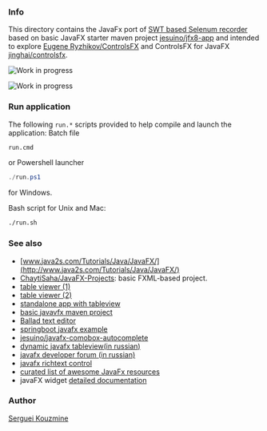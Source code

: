 ﻿### Info

This directory contains the JavaFx port of [SWT based Selenum recorder](https://github.com/sergueik/SWET) based on basic JavaFX starter maven project
[jesuino/jfx8-app](https://github.com/jesuino/jfx8-app) and
intended to explore [Eugene Ryzhikov/ControlsFX](https://bitbucket.org/eryzhikov/controlsfx/src/214da980bcfb/controlsfx-samples/?at=default)
and ControlsFX for JavaFX [jinghai/controlsfx](https://github.com/jinghai/controlsfx).

![Work in progress](https://github.com/sergueik/selenium_java/raw/master/swet_javafx/screenshots/capture1.png)

![Work in progress](https://github.com/sergueik/selenium_java/raw/master/swet_javafx/screenshots/capture_agent_components_configuration.jpg)

### Run application

The following `run.*` scripts provided to help compile and launch the application:
Batch file 
```cmd
run.cmd
```
or Powershell launcher
```powershell
./run.ps1
```
for Windows.

Bash script for Unix and Mac:
```bash
./run.sh
```

### See also
  * [www.java2s.com/Tutorials/Java/JavaFX/](http://www.java2s.com/Tutorials/Java/JavaFX/)
  * [ChaytiSaha/JavaFX-Projects](https://github.com/ChaytiSaha/JavaFX-Projects): basic FXML-based project.
  * [table viewer (1)](https://github.com/tutorials2learnclub/javafxtableviewfxml/tree/master/JavaFXTableViewFXML)
  * [table viewer (2)](https://github.com/kaiwinter/jfx-tableview-filter)
  * [standalone app with tableview](https://github.com/kaiwinter/csvfx)
  * [basic javavfx maven project](https://github.com/jesuino/jfx8-app)
  * [Ballad text editor](https://github.com/RohitAwate/Ballad)
  * [springboot javafx example](https://github.com/dgrushetskiy/baseconfig_spring-boot-postgresql-javafx)
  * [jesuino/javafx-comobox-autocomplete](https://github.com/jesuino/javafx-combox-autocomplete)
  * [dynamic javafx tableview(in russian)](https://devcolibri.com/javafx-2-как-вывести-данные-в-tableview/)
  * [javafx developer forum (in russian)](http://www.cyberforum.ru/javafx/thread1450829.html)
  * [javafx richtext control](https://github.com/FXMisc/RichTextFX#stable-release)
  * [curated list of awesome JavaFx resources](https://github.com/mhrimaz/AwesomeJavaFX)
  * javaFX widget [detailed documentation](http://tutorials.jenkov.com/javafx/tableview.html#create-a-tableview)

### Author
[Serguei Kouzmine](kouzmine_serguei@yahoo.com)
